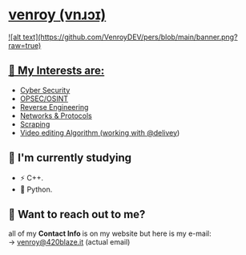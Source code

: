 <h1><a href https://venroy.top /a>  venroy (vnɹɔɪ) </h1>
  ![alt text](https://github.com/VenroyDEV/pers/blob/main/banner.png?raw=true)

## 🔭 My Interests are:</br>

- Cyber Security</br>
- OPSEC/OSINT 
- Reverse Engineering</br>
- Networks & Protocols</br>
- Scraping</br>
- Video editing Algorithm (working with [@delivey](https://github.com/delivey))


## 🌱 I'm currently studying
- ⚡ C++.
- 🐌 Python.</br>

## 📧 Want to reach out to me?
all of my <b> Contact Info </b> is on my website but here is my e-mail:  </br>
-> venroy@420blaze.it (actual email)
